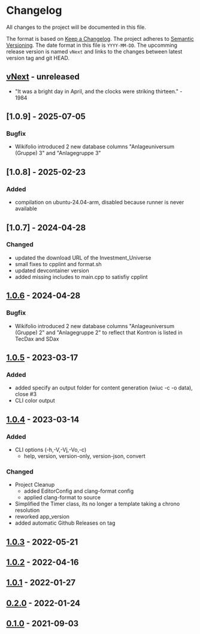 # Changelog

All changes to the project will be documented in this file.

The format is based on [Keep a Changelog](https://keepachangelog.com/en/1.1.0/).
The project adheres to [Semantic Versioning](https://semver.org/spec/v2.0.0.html).
The date format in this file is `YYYY-MM-DD`.
The upcomming release version is named `vNext` and links to the changes between latest version tag and git HEAD.

## [vNext] - unreleased

- "It was a bright day in April, and the clocks were striking thirteen." - 1984

## [1.0.9] - 2025-07-05

### Bugfix

- Wikifolio introduced 2 new database columns "Anlageuniversum (Gruppe) 3" and "Anlagegruppe 3"

## [1.0.8] - 2025-02-23

### Added

- compilation on ubuntu-24.04-arm, disabled because runner is never available

## [1.0.7] - 2024-04-28

### Changed

- updated the download URL of the Investment_Universe
- small fixes to cpplint and format.sh
- updated devcontainer version
- added missing includes to main.cpp to satisfiy cpplint

## [1.0.6] - 2024-04-28

### Bugfix

- Wikifolio introduced 2 new database columns "Anlageuniversum (Gruppe) 2" and "Anlagegruppe 2" to reflect that Kontron is listed in TecDax and SDax

## [1.0.5] - 2023-03-17

### Added

- added specify an output folder for content generation (wiuc -c -o data), close #3
- CLI color output

## [1.0.4] - 2023-03-14

### Added

- CLI options (-h,-V,-Vj,-Vo,-c)
  - help, version, version-only, version-json, convert

### Changed

- Project Cleanup
  - added EditorConfig and clang-format config
  - applied clang-format to source
- Simplified the Timer class, its no longer a template taking a chrono resolution
- reworked app_version
- added automatic Github Releases on tag

## [1.0.3] - 2022-05-21

## [1.0.2] - 2022-04-16

## [1.0.1] - 2022-01-27

## [0.2.0] - 2022-01-24

## [0.1.0] - 2021-09-03

<!-- Section for Reference Links -->

[vNext]: https://github.com/jakoch/wikifolio_universe_converter/compare/v1.0.9...HEAD
[1.0.6]: https://github.com/jakoch/wikifolio_universe_converter/compare/v1.0.8...v1.0.9
[1.0.6]: https://github.com/jakoch/wikifolio_universe_converter/compare/v1.0.7...v1.0.8
[1.0.6]: https://github.com/jakoch/wikifolio_universe_converter/compare/v1.0.6...v1.0.7
[1.0.6]: https://github.com/jakoch/wikifolio_universe_converter/compare/v1.0.5...v1.0.6
[1.0.5]: https://github.com/jakoch/wikifolio_universe_converter/compare/v1.0.4...v1.0.5
[1.0.4]: https://github.com/jakoch/wikifolio_universe_converter/compare/v1.0.3...v1.0.4
[1.0.3]: https://github.com/jakoch/wikifolio_universe_converter/compare/v1.0.2...v1.0.3
[1.0.2]: https://github.com/jakoch/wikifolio_universe_converter/compare/v1.0.1...v1.0.2
[1.0.1]: https://github.com/jakoch/wikifolio_universe_converter/compare/v0.2.0...v1.0.1
[0.2.0]: https://github.com/jakoch/wikifolio_universe_converter/compare/v0.1.0...v0.2.0
[0.1.0]: https://github.com/jakoch/wikifolio_universe_converter/compare/7223ede99...v0.1.0

